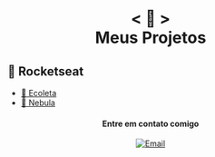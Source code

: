 <h1 align="center">
    < 📖 > <br>
    Meus Projetos
</h1>


<h2>🚀   Rocketseat</h2>

<ul>
  <li><a href="https://github.com/MaasJr/Rocketseat/tree/main/Ecoleta">🌱 Ecoleta</a></li>
  <li><a href="https://github.com/MaasJr/Rocketseat/tree/main/Nebula">🔮 Nebula</a></li>
</ul>
<h4 align="center"> Entre em contato comigo</h4>
<p align="center">
<a href="mailto:avsingh@umass.edu"><img alt="Email" src="https://img.shields.io/badge/Email-maas.jr@hotmail.com-blue?style=flat-square&logo=outlook"></a>
</p>

